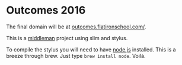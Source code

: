 Outcomes 2016
========

The final domain will be at [outcomes.flatironschool.com/](http://outcomes.flatironschool.com).

This is a [middleman](http://middlemanapp.com/) project using slim and stylus.

To compile the stylus you will need to have [node.js](http://nodejs.org) installed. This is a breeze through brew. Just type `brew install node`. Voilà.

